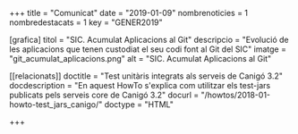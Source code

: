 +++
title           = "Comunicat"
date	 	  	    = "2019-01-09"
nombrenoticies  = 1
nombredestacats = 1
key 		  	    = "GENER2019"

[grafica]
titol      = "SIC. Acumulat Aplicacions al Git"
descripcio = "Evolució de les aplicacions que tenen custodiat el seu codi font al Git del SIC"
imatge     = "git_acumulat_aplicacions.png"
alt        = "SIC. Acumulat Aplicacions al Git"

[[relacionats]]
doctitle          = "Test unitàris integrats als serveis de Canigó 3.2"
docdescription    = "En aquest HowTo s'explica com utilitzar els test-jars publicats pels serveis core de Canigó 3.2"
docurl            = "/howtos/2018-01-howto-test_jars_canigo/"
doctype           = "HTML"

+++
